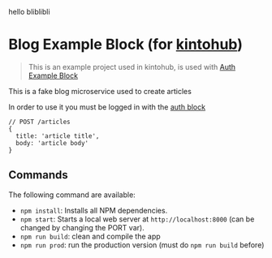 hello bliblibli

# Blog Example Block (for [kintohub](http://www.kintohub.com/))

> This is an example project used in kintohub, is used with [Auth Example Block](https://github.com/kintohub/auth-example-block)

This is a fake blog microservice used to create articles

In order to use it you must be logged in with the [auth block](https://github.com/kintohub/auth-example-block)



```
// POST /articles
{
  title: 'article title',
  body: 'article body'
}
```


## Commands

The following command are available:

* `npm install`: Installs all NPM dependencies.
* `npm start`: Starts a local web server at `http://localhost:8000` (can be changed by changing the PORT var).
* `npm run build`: clean and compile the app
* `npm run prod`: run the production version (must do `npm run build` before)
